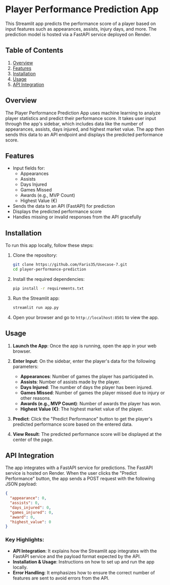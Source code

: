 # Player Performance Prediction App

This Streamlit app predicts the performance score of a player based on input features such as appearances, assists, injury days, and more. The prediction model is hosted via a FastAPI service deployed on Render.

## Table of Contents

1. [Overview](#overview)
2. [Features](#features)
3. [Installation](#installation)
4. [Usage](#usage)
5. [API Integration](#api-integration)

## Overview

The Player Performance Prediction App uses machine learning to analyze player statistics and predict their performance score. It takes user input through the app's sidebar, which includes data like the number of appearances, assists, days injured, and highest market value. The app then sends this data to an API endpoint and displays the predicted performance score.

## Features

- Input fields for:
  - Appearances
  - Assists
  - Days Injured
  - Games Missed
  - Awards (e.g., MVP Count)
  - Highest Value (€)
- Sends the data to an API (FastAPI) for prediction
- Displays the predicted performance score
- Handles missing or invalid responses from the API gracefully

## Installation

To run this app locally, follow these steps:

1. Clone the repository:
    ```bash
    git clone https://github.com/Faris35/Usecase-7.git
    cd player-performance-prediction
    ```

2. Install the required dependencies:
    ```bash
    pip install -r requirements.txt
    ```

3. Run the Streamlit app:
    ```bash
    streamlit run app.py
    ```

4. Open your browser and go to `http://localhost:8501` to view the app.

## Usage

1. **Launch the App**: Once the app is running, open the app in your web browser.
2. **Enter Input**: On the sidebar, enter the player's data for the following parameters:
   - **Appearances**: Number of games the player has participated in.
   - **Assists**: Number of assists made by the player.
   - **Days Injured**: The number of days the player has been injured.
   - **Games Missed**: Number of games the player missed due to injury or other reasons.
   - **Awards (e.g., MVP Count)**: Number of awards the player has won.
   - **Highest Value (€)**: The highest market value of the player.

3. **Predict**: Click the "Predict Performance" button to get the player's predicted performance score based on the entered data.

4. **View Result**: The predicted performance score will be displayed at the center of the page.

## API Integration

The app integrates with a FastAPI service for predictions. The FastAPI service is hosted on Render. When the user clicks the "Predict Performance" button, the app sends a POST request with the following JSON payload:

```json
{
  "appearance": 0,
  "assists": 0,
  "days_injured": 0,
  "games_injured": 0,
  "award": 0,
  "highest_value": 0
}
```

### Key Highlights:
- **API Integration**: It explains how the Streamlit app integrates with the FastAPI service and the payload format expected by the API.
- **Installation & Usage**: Instructions on how to set up and run the app locally.
- **Error Handling**: It emphasizes how to ensure the correct number of features are sent to avoid errors from the API.
